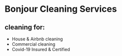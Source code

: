# Bonjour Cleaning Services

## cleaning for:

- House & Airbnb cleaning 
- Commercial cleaning 
- Covid-19 Insured & Certified

